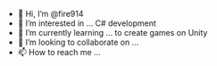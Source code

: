 - 👋 Hi, I’m @fire914
- 👀 I’m interested in ... C# development
- 🌱 I’m currently learning ... to create games on Unity
- 💞️ I’m looking to collaborate on ...  
- 📫 How to reach me ... 

<!---
fire914/fire914 is a ✨ special ✨ repository because its `README.md` (this file) appears on your GitHub profile.
You can click the Preview link to take a look at your changes.
--->
